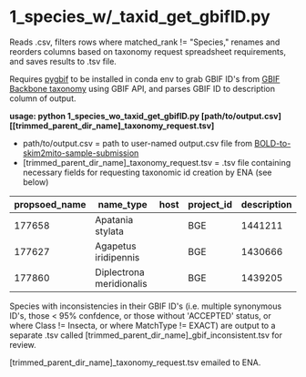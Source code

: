# 1_species_w/_taxid_get_gbifID.py
Reads .csv, filters rows where matched_rank != "Species," renames and reorders columns based on taxonomy request spreadsheet requirements, and saves results to .tsv file.

Requires [pygbif](https://github.com/gbif/pygbif) to be installed in conda env to grab GBIF ID's from [GBIF Backbone taxonomy](https://www.gbif.org/dataset/d7dddbf4-2cf0-4f39-9b2a-bb099caae36c) using GBIF API, and parses GBIF ID to  description column of output.


**usage: python 1_species_wo_taxid_get_gbifID.py [path/to/output.csv] [[trimmed_parent_dir_name]_taxonomy_request.tsv]**
- path/to/output.csv = path to user-named output.csv file from [BOLD-to-skim2mito-sample-submission](https://github.com/SchistoDan/BOLD-to-skim2mito-sample-submission?tab=readme-ov-file#2_sample2taxidpy)
- [trimmed_parent_dir_name]_taxonomy_request.tsv = .tsv file containing necessary fields for requesting taxonomic id creation by ENA (see below)

| propsoed_name  | name_type | host | project_id | description |
| --------- | --------- |--------- | --------- | --------- |
| 177658  | Apatania stylata |  | BGE | 1441211 | 
| 177627 | Agapetus iridipennis |  | BGE | 1430666 | 
| 177860 | Diplectrona meridionalis |  | BGE | 1439205 | 

Species with inconsistencies in their GBIF ID's  (i.e. multiple synonymous ID's, those < 95% confdence, or those without 'ACCEPTED' status, or where Class != Insecta, or where MatchType != EXACT) are output to a separate .tsv called [trimmed_parent_dir_name]_gbif_inconsistent.tsv for review.

[trimmed_parent_dir_name]_taxonomy_request.tsv emailed to ENA.






